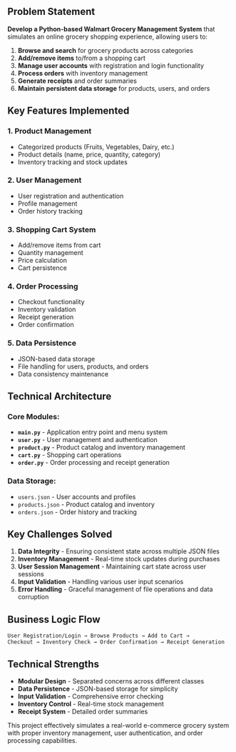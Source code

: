 ## Problem Statement

**Develop a Python-based Walmart Grocery Management System** that simulates an online grocery shopping experience, allowing users to:

1. **Browse and search** for grocery products across categories
2. **Add/remove items** to/from a shopping cart
3. **Manage user accounts** with registration and login functionality
4. **Process orders** with inventory management
5. **Generate receipts** and order summaries
6. **Maintain persistent data storage** for products, users, and orders

## Key Features Implemented

### 1. **Product Management**
- Categorized products (Fruits, Vegetables, Dairy, etc.)
- Product details (name, price, quantity, category)
- Inventory tracking and stock updates

### 2. **User Management**
- User registration and authentication
- Profile management
- Order history tracking

### 3. **Shopping Cart System**
- Add/remove items from cart
- Quantity management
- Price calculation
- Cart persistence

### 4. **Order Processing**
- Checkout functionality
- Inventory validation
- Receipt generation
- Order confirmation

### 5. **Data Persistence**
- JSON-based data storage
- File handling for users, products, and orders
- Data consistency maintenance

## Technical Architecture

### Core Modules:
- **`main.py`** - Application entry point and menu system
- **`user.py`** - User management and authentication
- **`product.py`** - Product catalog and inventory management
- **`cart.py`** - Shopping cart operations
- **`order.py`** - Order processing and receipt generation

### Data Storage:
- `users.json` - User accounts and profiles
- `products.json` - Product catalog and inventory
- `orders.json` - Order history and tracking

## Key Challenges Solved

1. **Data Integrity** - Ensuring consistent state across multiple JSON files
2. **Inventory Management** - Real-time stock updates during purchases
3. **User Session Management** - Maintaining cart state across user sessions
4. **Input Validation** - Handling various user input scenarios
5. **Error Handling** - Graceful management of file operations and data corruption

## Business Logic Flow

```
User Registration/Login → Browse Products → Add to Cart → 
Checkout → Inventory Check → Order Confirmation → Receipt Generation
```

## Technical Strengths

- **Modular Design** - Separated concerns across different classes
- **Data Persistence** - JSON-based storage for simplicity
- **Input Validation** - Comprehensive error checking
- **Inventory Control** - Real-time stock management
- **Receipt System** - Detailed order summaries

This project effectively simulates a real-world e-commerce grocery system with proper inventory management, user authentication, and order processing capabilities.
